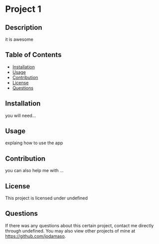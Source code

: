 # Project 1


  ## Description
  it is awesome

  ## Table of Contents
  - [Installation](#installation)
  - [Usage](#usage)
  - [Contribution](#contribution)
  - [License](#license)
  - [Questions](#questions)
  
  ## Installation
  you will need...

  ## Usage
  explaing how to use the app

  ## Contribution
  you can also help me with ...

  ## License
  This project is licensed under undefined

  ## Questions
  If there was any questions about this certain project, contact me directly through undefined. You may also view other projects of mine at https://github.com/jodamaso.
  